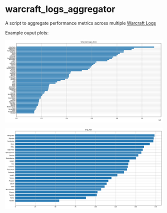 # warcraft_logs_aggregator
A script to aggregate performance metrics across multiple [Warcraft Logs](https://www.warcraftlogs.com/)

Example ouput plots:

![total_damage_done](media/total_damage_done.png)

![avg_hps](media/avg_hps.png)
